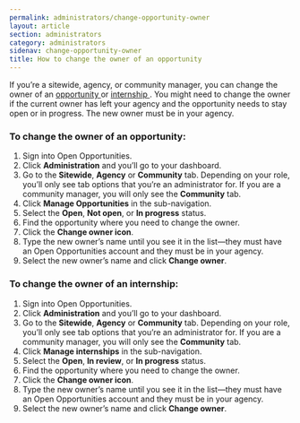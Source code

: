 ```yaml
---
permalink: administrators/change-opportunity-owner
layout: article
section: administrators
category: administrators
sidenav: change-opportunity-owner
title: How to change the owner of an opportunity
---
```

If you’re a sitewide, agency, or community manager, you can change the owner of an <a href="#How_to_change_the_owner_of_an_opportunity">opportunity </a> or <a href="#How_to_change_the_owner_of_an_internship">internship </a>. You might need to change the owner if the current owner has left your agency and the opportunity needs to stay open or in progress.  The new owner must be in your agency.

<h3 id="How_to_change_the_owner_of_an_opportunity">To change the owner of an opportunity:</h3>

1.	Sign into Open Opportunities.
2.	Click **Administration** and you’ll go to your dashboard.
3.	Go to the **Sitewide**, **Agency** or **Community** tab. Depending on your role, you’ll only see tab options that you’re an administrator for. If you are a community manager, you will only see the **Community** tab.
4.	Click **Manage Opportunities** in the sub-navigation.
5.	Select the **Open**, **Not open**, or **In progress** status.
6.	Find the opportunity where you need to change the owner.
7.	Click the **Change owner icon**.
8.	Type the new owner’s name until you see it in the list—they must have an Open Opportunities account and they must be in your agency.
9.	Select the new owner’s name and click **Change owner**.

<h3 id="How_to_change_the_owner_of_an_internship">To change the owner of an internship:</h3>

1.	Sign into Open Opportunities.
2.	Click **Administration** and you’ll go to your dashboard.
3.	Go to the **Sitewide**, **Agency** or **Community** tab. Depending on your role, you’ll only see tab options that you’re an administrator for. If you are a community manager, you will only see the **Community** tab.
4.	Click **Manage internships** in the sub-navigation.
5.	Select the **Open**, **In review**, or **In progress** status.
6.	Find the opportunity where you need to change the owner.
7.	Click the **Change owner icon**.
8.	Type the new owner’s name until you see it in the list—they must have an Open Opportunities account and they must be in your agency.
9.	Select the new owner’s name and click **Change owner**.
